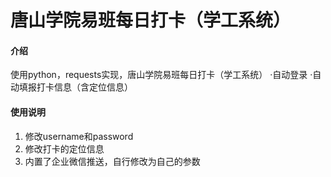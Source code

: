 # 唐山学院易班每日打卡（学工系统）

#### 介绍
使用python，requests实现，唐山学院易班每日打卡（学工系统）
·自动登录
·自动填报打卡信息（含定位信息）




#### 使用说明

1.  修改username和password
2.  修改打卡的定位信息
3.  内置了企业微信推送，自行修改为自己的参数

